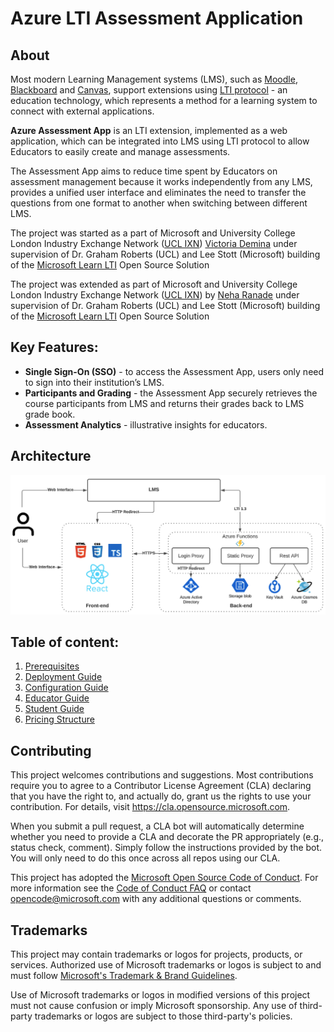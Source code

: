 # Azure LTI Assessment Application

## About

Most modern Learning Management systems (LMS), such as [Moodle](https://moodle.org/), [Blackboard](https://www.blackboard.com) and [Canvas](https://www.instructure.com/canvas), support extensions using [LTI protocol](https://www.imsglobal.org/activity/learning-tools-interoperability) - an education technology, which represents a method for a learning system to connect with external applications.

**Azure Assessment App** is an LTI extension, implemented as a web application, which can be integrated into LMS using LTI protocol to allow Educators to easily create and manage assessments.

The Assessment App aims to reduce time spent by Educators on assessment management because it works independently from any LMS, provides a unified user interface and eliminates the need to transfer the questions from one format to another when switching between different LMS.

The project was started as a part of Microsoft and University College London Industry Exchange Network ([UCL IXN](https://www.ucl.ac.uk/computer-science/collaborate/ucl-industry-exchange-network-ucl-ixn)) [Victoria Demina](https://github.com/victoriademina) under supervision of Dr. Graham Roberts (UCL) and Lee Stott (Microsoft) building of the [Microsoft Learn LTI](http://github.com/microsoft/learn-lti) Open Source Solution

The project was extended as part of Microsoft and University College London Industry Exchange Network ([UCL IXN](https://www.ucl.ac.uk/computer-science/collaborate/ucl-industry-exchange-network-ucl-ixn)) by [Neha Ranade](https://github.com/neharanadee) under supervision of Dr. Graham Roberts (UCL) and Lee Stott (Microsoft) building of the [Microsoft Learn LTI](http://github.com/microsoft/learn-lti) Open Source Solution

## Key Features:

* **Single Sign-On (SSO)** - to access the Assessment App, users only need to sign into their institution’s LMS.
* **Participants and Grading** - the Assessment App securely retrieves the course participants from LMS and returns their grades back to LMS grade book.
* **Assessment Analytics** - illustrative insights for educators.

## Architecture 

![Architecture](/images/architecturediagram.png)

## Table of content:

1. [Prerequisites](./docs/PREREQUISITES.md)
2. [Deployment Guide](./docs/DEPLOYMENT_GUIDE.md)
4. [Configuration Guide](./docs/CONFIGURATION_GUIDE.md)
5. [Educator Guide](./docs/EDUCATOR_GUIDE.md)
6. [Student Guide](./docs/STUDENT_GUIDE.md)
7. [Pricing Structure](./docs/PRICING_STRUCTURE.md)

## Contributing

This project welcomes contributions and suggestions.  Most contributions require you to agree to a
Contributor License Agreement (CLA) declaring that you have the right to, and actually do, grant us
the rights to use your contribution. For details, visit https://cla.opensource.microsoft.com.

When you submit a pull request, a CLA bot will automatically determine whether you need to provide
a CLA and decorate the PR appropriately (e.g., status check, comment). Simply follow the instructions
provided by the bot. You will only need to do this once across all repos using our CLA.

This project has adopted the [Microsoft Open Source Code of Conduct](https://opensource.microsoft.com/codeofconduct/).
For more information see the [Code of Conduct FAQ](https://opensource.microsoft.com/codeofconduct/faq/) or
contact [opencode@microsoft.com](mailto:opencode@microsoft.com) with any additional questions or comments.

## Trademarks

This project may contain trademarks or logos for projects, products, or services. Authorized use of Microsoft 
trademarks or logos is subject to and must follow [Microsoft's Trademark & Brand Guidelines](https://www.microsoft.com/en-us/legal/intellectualproperty/trademarks/usage/general).

Use of Microsoft trademarks or logos in modified versions of this project must not cause confusion or imply Microsoft sponsorship.
Any use of third-party trademarks or logos are subject to those third-party's policies.
